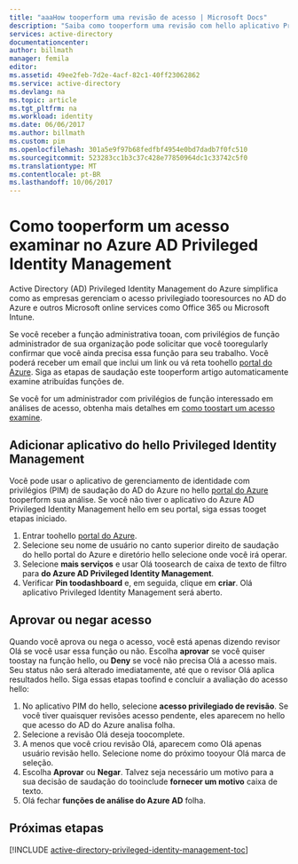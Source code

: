 ```yaml
---
title: "aaaHow tooperform uma revisão de acesso | Microsoft Docs"
description: "Saiba como tooperform uma revisão com hello aplicativo Privileged Identity Management do Azure."
services: active-directory
documentationcenter: 
author: billmath
manager: femila
editor: 
ms.assetid: 49ee2feb-7d2e-4acf-82c1-40ff23062862
ms.service: active-directory
ms.devlang: na
ms.topic: article
ms.tgt_pltfrm: na
ms.workload: identity
ms.date: 06/06/2017
ms.author: billmath
ms.custom: pim
ms.openlocfilehash: 301a5e9f97b68fedfbf4954e0bd7dadb7f0fc510
ms.sourcegitcommit: 523283cc1b3c37c428e77850964dc1c33742c5f0
ms.translationtype: MT
ms.contentlocale: pt-BR
ms.lasthandoff: 10/06/2017
---
```

# <a name="how-tooperform-an-access-review-in-azure-ad-privileged-identity-management"></a>Como tooperform um acesso examinar no Azure AD Privileged Identity Management
Active Directory (AD) Privileged Identity Management do Azure simplifica como as empresas gerenciam o acesso privilegiado tooresources no AD do Azure e outros Microsoft online services como Office 365 ou Microsoft Intune.  

Se você receber a função administrativa tooan, com privilégios de função administrador de sua organização pode solicitar que você tooregularly confirmar que você ainda precisa essa função para seu trabalho. Você poderá receber um email que inclui um link ou vá reta toohello [portal do Azure](https://portal.azure.com). Siga as etapas de saudação este tooperform artigo automaticamente examine atribuídas funções de.

Se você for um administrador com privilégios de função interessado em análises de acesso, obtenha mais detalhes em [como toostart um acesso examine](active-directory-privileged-identity-management-how-to-start-security-review.md).

## <a name="add-hello-privileged-identity-management-application"></a>Adicionar aplicativo do hello Privileged Identity Management
Você pode usar o aplicativo de gerenciamento de identidade com privilégios (PIM) de saudação do AD do Azure no hello [portal do Azure](https://portal.azure.com/) tooperform sua análise.  Se você não tiver o aplicativo do Azure AD Privileged Identity Management hello em seu portal, siga essas tooget etapas iniciado.

1. Entrar toohello [portal do Azure](https://portal.azure.com/).
2. Selecione seu nome de usuário no canto superior direito de saudação do hello portal do Azure e diretório hello selecione onde você irá operar.
3. Selecione **mais serviços** e usar Olá toosearch de caixa de texto de filtro para **do Azure AD Privileged Identity Management**.
4. Verificar **Pin toodashboard** e, em seguida, clique em **criar**. Olá aplicativo Privileged Identity Management será aberto.

## <a name="approve-or-deny-access"></a>Aprovar ou negar acesso
Quando você aprova ou nega o acesso, você está apenas dizendo revisor Olá se você usar essa função ou não. Escolha **aprovar** se você quiser toostay na função hello, ou **Deny** se você não precisa Olá a acesso mais. Seu status não será alterado imediatamente, até que o revisor Olá aplica resultados hello.
Siga essas etapas toofind e concluir a avaliação do acesso hello:

1. No aplicativo PIM do hello, selecione **acesso privilegiado de revisão**. Se você tiver quaisquer revisões acesso pendente, eles aparecem no hello que acesso do AD do Azure analisa folha.
2. Selecione a revisão Olá deseja toocomplete.
3. A menos que você criou revisão Olá, aparecem como Olá apenas usuário revisão hello. Selecione nome do próximo tooyour Olá marca de seleção.
4. Escolha **Aprovar** ou **Negar**. Talvez seja necessário um motivo para a sua decisão de saudação do tooinclude **fornecer um motivo** caixa de texto.  
5. Olá fechar **funções de análise do Azure AD** folha.

<!--Every topic should have next steps and links toohello next logical set of content tookeep hello customer engaged-->
## <a name="next-steps"></a>Próximas etapas
[!INCLUDE [active-directory-privileged-identity-management-toc](../../includes/active-directory-privileged-identity-management-toc.md)]

<!--Image references-->

[1]: ./media/active-directory-privileged-identity-management-configure/PIM_EnablePim.png
